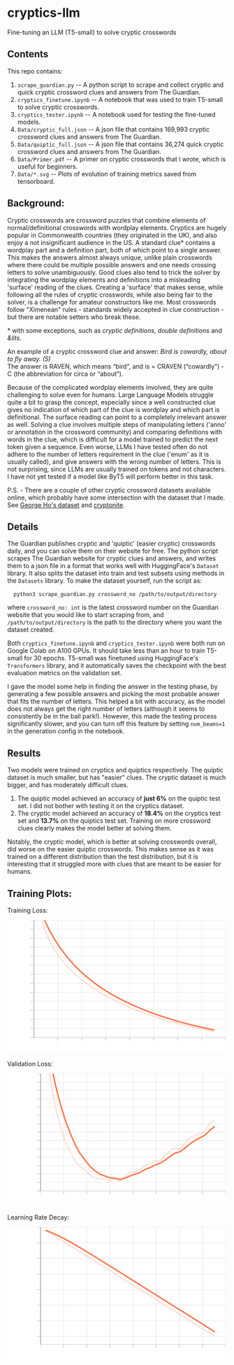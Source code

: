 # cryptics-llm
Fine-tuning an LLM (T5-small) to solve cryptic crosswords

## Contents

This repo contains:
1. `scrape_guardian.py`       -- A python script to scrape and collect cryptic and quick cryptic crossword clues and answers from The Guardian.
2. `cryptics_finetune.ipynb`  -- A notebook that was used to train T5-small to solve cryptic crosswords.
3. `cryptics_tester.ipynb`    -- A notebook used for testing the fine-tuned models.
4. `Data/cryptic_full.json`   -- A json file that contains 169,993 cryptic crossword clues and answers from The Guardian.
5. `Data/quiptic_full.json`   -- A json file that contains 36,274 quick cryptic crossword clues and answers from The Guardian.
6. `Data/Primer.pdf`          -- A primer on cryptic crosswords that I wrote, which is useful for beginners.
7. `Data/*.svg`               -- Plots of evolution of training metrics saved from tensorboard. 
   
## Background:

Cryptic crosswords are crossword puzzles that combine elements of normal/definitional crosswords with wordplay elements. Cryptics are hugely popular in Commonwealth countries (they originated in the UK), and also enjoy a not insignificant audience in the US. A standard clue* contains a wordplay part and a definition part, both of which point to a single answer. This makes the answers almost always unique, unlike plain crosswords where there could be multiple possible answers and one needs crossing letters to solve unambiguously. Good clues also tend to trick the solver by integrating the wordplay elements and definitions into a misleading 'surface' reading of the clues. Creating a 'surface' that makes sense, while following all the rules of cryptic crosswords, while also being fair to the solver, is a challenge for amateur constructors like me. Most crosswords follow "Ximenean" rules - standards widely accepted in clue construction - but there are notable setters who break these.

\* with some exceptions, such as _cryptic definitions_, _double definitions_ and _&lits_.

An example of a cryptic crossword clue and answer:   _Bird is cowardly, about to fly away. (5)_   
The answer is RAVEN, which means “bird”, and is = CRAVEN (“cowardly”) - C (the abbreviation for circa or “about”).

Because of the complicated wordplay elements involved, they are quite challenging to solve even for humans. Large Language Models struggle quite a bit to grasp the concept, especially since a well constructed clue gives no indication of which part of the clue is wordplay and which part is definitional. The surface reading can point to a completely irrelevant answer as well. Solving a clue involves multiple steps of manipulating letters ('anno' or annotation in the crossword community) and comparing definitions with words in the clue, which is difficult for a model trained to predict the next token given a sequence. Even worse, LLMs I have tested often do not adhere to the number of letters requirement in the clue ('enum' as it is usually called), and give answers with the wrong number of letters. This is not surprising, since LLMs are usually trained on tokens and not characters. I have not yet tested if a model like ByT5 will perform better in this task.

P.S. - There are a couple of other cryptic crossword datasets available online, which probably have some intersection with the dataset that I made. See [George Ho's dataset](https://cryptics.georgeho.org/) and [cryptonite](https://huggingface.co/datasets/cryptonite).
  
## Details

The Guardian publishes cryptic and 'quiptic' (easier cryptic) crosswords daily, and you can solve them on their website for free. The python script scrapes The Guardian website for cryptic clues and answers, and writes them to a json file in a format that works well with HuggingFace's `Dataset` library. It also splits the dataset into train and test subsets using methods in the `Datasets` library. To make the dataset yourself, run the script as: 

      python3 scrape_guardian.py crossword_no /path/to/output/directory

where `crossword_no: int` is the latest crossword number on the Guardian website that you would like to start scraping from, and `/path/to/output/directory` is the path to the directory where you want the dataset created.

Both `cryptics_finetune.ipynb` and `cryptics_tester.ipynb` were both run on Google Colab on A100 GPUs. It should take less than an hour to train T5-small for 30 epochs. T5-small was finetuned using HuggingFace's `Transformers` library, and it automatically saves the checkpoint with the best evaluation metrics on the validation set.

I gave the model some help in finding the answer in the testing phase, by generating a few possible answers and picking the most probable answer that fits the number of letters. This helped a bit with accuracy, as the model does not always get the right number of letters (although it seems to consistently be in the ball park!). However, this made the testing process significantly slower, and you can turn off this feature by setting `num_beams=1` in the generation config in the notebook.

## Results

Two models were trained on cryptics and quiptics respectively. The quiptic dataset is much smaller, but has "easier" clues. The cryptic dataset is much bigger, and has moderately difficult clues.
1. The quiptic model achieved an accuracy of __just 6%__ on the quiptic test set. I did not bother with testing it on the cryptics dataset.
2. The cryptic model achieved an accuracy of __18.4%__ on the cryptics test set and __13.7%__ on the quiptics test set. Training on more crossword clues clearly makes the model better at solving them.

Notably, the cryptic model, which is better at solving crosswords overall, did worse on the easier quiptic crosswords. This makes sense as it was trained on a different distribution than the test distribution, but it is interesting that it struggled more with clues that are meant to be easier for humans.

## Training Plots:

Training Loss:

<img src="https://github.com/G-Kurup/cryptics-llm/blob/main/Data/train_loss.svg" alt="Train loss" width="500"/>

Validation Loss:

<img src="https://github.com/G-Kurup/cryptics-llm/blob/main/Data/eval_loss.svg" alt="Validation loss" width="500"/>

Learning Rate Decay:

<img src="https://github.com/G-Kurup/cryptics-llm/blob/main/Data/train_learning_rate.svg" alt="Learning rate" width="500"/>

